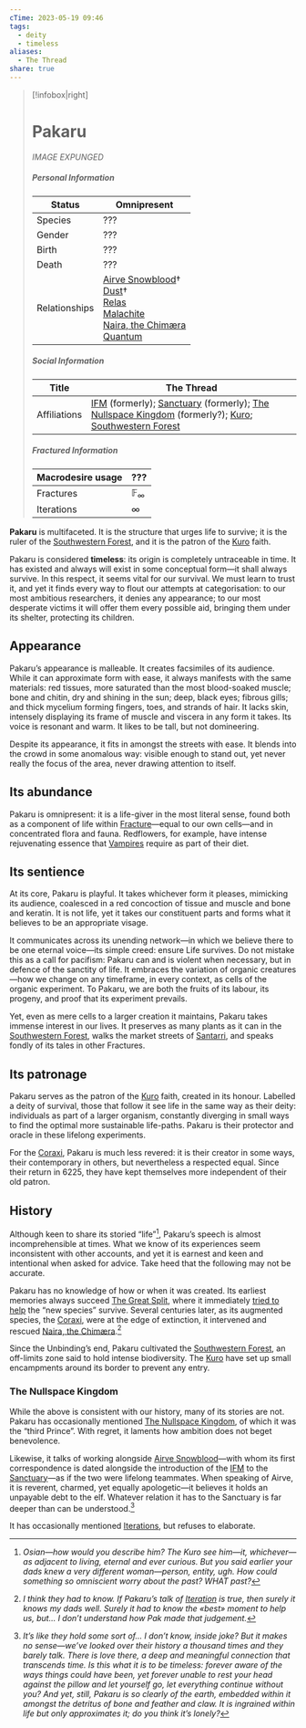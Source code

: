 ```yaml
---
cTime: 2023-05-19 09:46
tags:
  - deity
  - timeless
aliases:
  - The Thread
share: true
---
```


> [!infobox|right] 
> <h1>Pakaru </h1> 
> 
> *IMAGE EXPUNGED*
>  
> <h5>Personal Information</h5>
> 
> | Status | Omnipresent  |
> | ---- | ---- |
> | Species | ??? |
> | Gender | ???  |
> | Birth | ??? |
> | Death | ??? |
> | Relationships | [Airve Snowblood](Airve%20Snowblood.md)†<br>[Dust](Dust.md)†<br>[Relas](Relas.md)<br>[Malachite](Malachite.md)<br>[Naira, the Chimæra](Naira,%20the%20Chim%C3%A6ra.md)<br>[Quantum](Quantum.md)|
> 
> <h5> Social Information </h5>
>
> | Title | The Thread |
> | ---- | ---- |
> | Affiliations | [IFM](IFM.md) (formerly); [Sanctuary](Sanctuary.md) (formerly); [The Nullspace Kingdom](The%20Nullspace%20Kingdom.md) (formerly?); [Kuro](Kuro.md); [Southwestern Forest](Southwestern%20Forest.md) |
> 
> <h5> Fractured Information </h5>
> 
> | Macrodesire usage | ??? |
> | ---- | ---- |
> | Fractures | $\mathbb{F}_{\infty}$ |
> | Iterations | $\infty$ |

**Pakaru** is multifaceted. It is the structure that urges life to survive; it is the ruler of the [Southwestern Forest](Southwestern%20Forest.md), and it is the patron of the [Kuro](Kuro.md) faith.

Pakaru is considered **timeless**: its origin is completely untraceable in time. It has existed and always will exist in some conceptual form—it shall always survive. In this respect, it seems vital for our survival. We must learn to trust it, and yet it finds every way to flout our attempts at categorisation: to our most ambitious researchers, it denies any appearance; to our most desperate victims it will offer them every possible aid, bringing them under its shelter, protecting its children. 

## Appearance

Pakaru’s appearance is malleable. It creates facsimiles of its audience. While it can approximate form with ease, it always manifests with the same materials: red tissues, more saturated than the most blood-soaked muscle; bone and chitin, dry and shining in the sun; deep, black eyes; fibrous gills; and thick mycelium forming fingers, toes, and strands of hair. It lacks skin, intensely displaying its frame of muscle and viscera in any form it takes. Its voice is resonant and warm. It likes to be tall, but not domineering. 

Despite its appearance, it fits in amongst the streets with ease. It blends into the crowd in some anomalous way: visible enough to stand out, yet never really the focus of the area, never drawing attention to itself. 

## Its abundance

Pakaru is omnipresent: it is a life-giver in the most literal sense, found both as a component of life within [Fracture](Fracture.md)—equal to our own cells—and in concentrated flora and fauna. Redflowers, for example, have intense rejuvenating essence that [Vampires](../../../4%20Macrodesire/4.3%20Anomalies/Undeath.md#Vampires) require as part of their diet. 

## Its sentience

At its core, Pakaru is playful. It takes whichever form it pleases, mimicking its audience, coalesced in a red concoction of tissue and muscle and bone and keratin. It is not life, yet it takes our constituent parts and forms what it believes to be an appropriate visage. 

It communicates across its unending network—in which we believe there to be one eternal voice—its simple creed: ensure Life survives. Do not mistake this as a call for pacifism: Pakaru can and is violent when necessary, but in defence of the sanctity of life. It embraces the variation of organic creatures—how we change on any timeframe, in every context, as cells of the organic experiment. To Pakaru, we are both the fruits of its labour, its progeny, and proof that its experiment prevails.

Yet, even as mere cells to a larger creation it maintains, Pakaru takes immense interest in our lives. It preserves as many plants as it can in the [Southwestern Forest](Southwestern%20Forest.md), walks the market streets of [Santarri](Santarri.md), and speaks fondly of its tales in other Fractures. 

## Its patronage

Pakaru serves as the patron of the [Kuro](Kuro.md) faith, created in its honour. Labelled a deity of survival, those that follow it see life in the same way as their deity: individuals as part of a larger organism, constantly diverging in small ways to find the optimal more sustainable life-paths. Pakaru is their protector and oracle in these lifelong experiments.

For the [Coraxi](../../../2%20Species%20and%20Communities/2.1%20Species/Coraxi.md), Pakaru is much less revered: it is their creator in some ways, their contemporary in others, but nevertheless a respected equal. Since their return in 6225, they have kept themselves more independent of their old patron.

## History

Although keen to share its storied “life”[^1], Pakaru’s speech is almost incomprehensible at times. What we know of its experiences seem inconsistent with other accounts, and yet it is earnest and keen and intentional when asked for advice. Take heed that the following may not be accurate.

Pakaru has no knowledge of how or when it was created. Its earliest memories always succeed [The Great Split](The%20Great%20Split.md), where it immediately [tried to help](../../../2%20Species%20and%20Communities/2.1%20Species/Coraxi.md#The%20Great%20Split) the “new species” survive. Several centuries later, as its augmented species, the [Coraxi](../../../2%20Species%20and%20Communities/2.1%20Species/Coraxi.md), were at the edge of extinction, it intervened and rescued [Naira, the Chimæra](Naira,%20the%20Chim%C3%A6ra.md).[^2]

Since the Unbinding’s end, Pakaru cultivated the [Southwestern Forest](Southwestern%20Forest.md), an off-limits zone said to hold intense biodiversity. The [Kuro](Kuro.md) have set up small encampments around its border to prevent any entry.

### The Nullspace Kingdom

While the above is consistent with our history, many of its stories are not. Pakaru has occasionally mentioned [The Nullspace Kingdom](The%20Nullspace%20Kingdom.md), of which it was the “third Prince”. With regret, it laments how ambition does not beget benevolence. 

Likewise, it talks of working alongside [Airve Snowblood](Airve%20Snowblood.md)—with whom its first correspondence is dated alongside the introduction of the [IFM](IFM.md) to the [Sanctuary](Sanctuary.md)—as if the two were lifelong teammates. When speaking of Airve, it is reverent, charmed, yet equally apologetic—it believes it holds an unpayable debt to the elf. Whatever relation it has to the Sanctuary is far deeper than can be understood.[^3]

It has occasionally mentioned [Iterations](Iteration.md), but refuses to elaborate.

[^1]: *Osian—how would you describe him? The Kuro see him—it, whichever—as adjacent to living, eternal and ever curious. But you said earlier your dads knew a very different woman—person, entity, ugh. How could something so omniscient worry about the past? WHAT past?*
[^2]: *I think they had to know. If Pakaru’s talk of [Iteration](Iteration.md) is true, then surely it knows my dads well. Surely it had to know the «best» moment to help us, but… I don’t understand how Pak made that judgement.* 
[^3]: *It’s like they hold some sort of… I don’t know, inside joke? But it makes no sense—we’ve looked over their history a thousand times and they barely talk. There is love there, a deep and meaningful connection that transcends time. Is this what it is to be timeless: forever aware of the ways things could have been, yet forever unable to rest your head against the pillow and let yourself go, let everything continue without you? And yet, still, Pakaru is so clearly of the earth, embedded within it amongst the detritus of bone and feather and claw. It is ingrained within life but only approximates it; do you think it’s lonely?*
